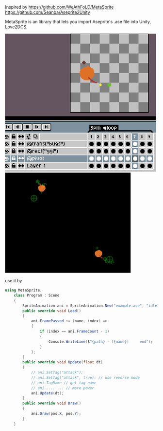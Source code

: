 Inspired by
https://github.com/WeAthFoLD/MetaSprite
https://github.com/Seanba/Aseprite2Unity

MetaSprite is an library that lets you import Aseprite's .ase file into Unity, Love2DCS.

![](img/show-case-01.gif)
![](img/show-case-02.gif)

use it by
```C#
using MetaSprite;
    class Program : Scene
    {
        SpriteAnimation ani = SpriteAnimation.New("example.ase", "idle");
        public override void Load()
        {
            ani.FramePassed += (name, index) =>
            {
                if (index == ani.FrameCount - 1)
                {
                    Console.WriteLine($"{path} - [{name}]     end");
                }
            };
        }
        public override void Update(float dt)
        {
            // ani.SetTag("attack");
            // ani.SetTag("attack", true); // use reverse mode
            // ani.TagName // get tag name
            // ani......... // more power
            ani.Update(dt);
        }
        public override void Draw()
        {
            ani.Draw(pos.X, pos.Y);
        }
    }
```